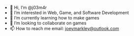 - 👋 Hi, I’m @j03m4r
- 👀 I’m interested in Web, Game, and Software Development
- 🌱 I’m currently learning how to make games
- 💞️ I’m looking to collaborate on games
- 📫 How to reach me email: joeymarkley@outlook.com

<!---
j03m4r/j03m4r is a ✨ special ✨ repository because its `README.md` (this file) appears on your GitHub profile.
You can click the Preview link to take a look at your changes.
--->
